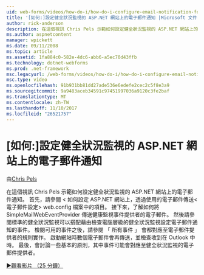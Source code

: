 ```yaml
---
uid: web-forms/videos/how-do-i/how-do-i-configure-email-notification-for-health-monitoring-on-an-aspnet-web-site
title: '[如何:]設定健全狀況監視的 ASP.NET 網站上的電子郵件通知 |Microsoft 文件'
author: rick-anderson
description: 在這個視訊 Chris Pels 示範如何設定健全狀況監視的 ASP.NET 網站上的電子郵件通知。 首先，請參閱 < 如何設定傳送電子...
ms.author: aspnetcontent
manager: wpickett
ms.date: 09/11/2008
ms.topic: article
ms.assetid: 1fa884c0-582e-4dc6-abb6-a5ec70d43ffb
ms.technology: dotnet-webforms
ms.prod: .net-framework
msc.legacyurl: /web-forms/videos/how-do-i/how-do-i-configure-email-notification-for-health-monitoring-on-an-aspnet-web-site
msc.type: video
ms.openlocfilehash: 91b931bb81dd27ade536e6edefe2cec2c5f8e3a9
ms.sourcegitcommit: 9a9483aceb34591c97451997036a9120c3fe2baf
ms.translationtype: MT
ms.contentlocale: zh-TW
ms.lasthandoff: 11/10/2017
ms.locfileid: "26521757"
---
```

<a name="how-do-i-configure-email-notification-for-health-monitoring-on-an-aspnet-web-site"></a>[如何:]設定健全狀況監視的 ASP.NET 網站上的電子郵件通知
====================
由[Chris Pels](https://twitter.com/chrispels)

在這個視訊 Chris Pels 示範如何設定健全狀況監視的 ASP.NET 網站上的電子郵件通知。 首先，請參閱 < 如何設定 ASP.NET 網站上，透過使用的電子郵件傳送&lt;電子郵件設定&gt; web.config 檔案中的項目。 接下來，了解如何將 SimpleMailWebEventProvider 傳送健康監視事件提供者的電子郵件。 然後請參閱標準的健全狀況監視可以搭配藉由檢查電腦層級的健全狀況監視設定電子郵件通知的事件。 檢閱可用的事件之後，請參閱 「 所有事件 」 會都對應至電子郵件提供者的規則實作。 啟動網站時數個電子郵件會再傳送，並檢查收到在 Outlook 中時。 最後，會討論一些基本的原則，其中事件可能會對應至健全狀況監視的電子郵件提供者。

[&#9654;觀看影片 （25 分鐘）](https://channel9.msdn.com/Blogs/ASP-NET-Site-Videos/how-do-i-configure-email-notification-for-health-monitoring-on-an-aspnet-web-site)
